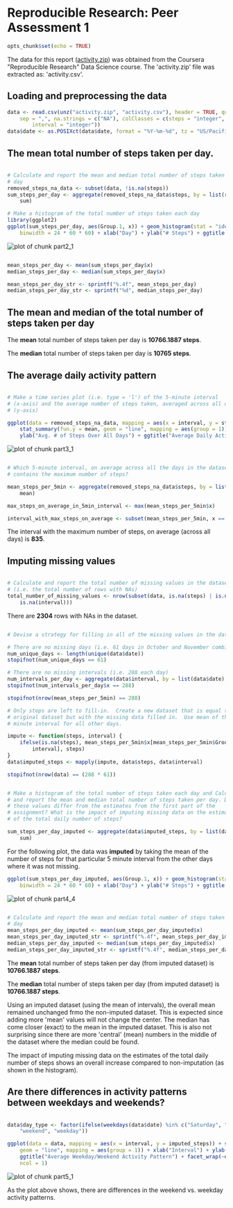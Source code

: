 # Reproducible Research: Peer Assessment 1


```r
opts_chunk$set(echo = TRUE)
```


The data for this report ([activity.zip](https://github.com/rdpeng/RepData_PeerAssessment1/commit/9abcd99566ad027022e4aafbffb5768f9ee11182#diff-d732846a7761c0c1ec91a3ba65791c60)) was obtained from the Coursera "Reproducible Research" Data Science course.  The 'activity.zip' file was extracted as: 'activity.csv'.

## Loading and preprocessing the data


```r
data <- read.csv(unz("activity.zip", "activity.csv"), header = TRUE, quote = "\"", 
    sep = ",", na.strings = c("NA"), colClasses = c(steps = "integer", date = "character", 
        interval = "integer"))
data$date <- as.POSIXct(data$date, format = "%Y-%m-%d", tz = "US/Pacific")
```




## The mean total number of steps taken per day.


```r

# Calculate and report the mean and median total number of steps taken per
# day
removed_steps_na_data <- subset(data, !is.na(steps))
sum_steps_per_day <- aggregate(removed_steps_na_data$steps, by = list(removed_steps_na_data$date), 
    sum)

# Make a histogram of the total number of steps taken each day
library(ggplot2)
ggplot(sum_steps_per_day, aes(Group.1, x)) + geom_histogram(stat = "identity", 
    binwidth = 24 * 60 * 60) + xlab("Day") + ylab("# Steps") + ggtitle("# Steps Per Day")
```

![plot of chunk part2_1](figure/part2_1.png) 

```r

mean_steps_per_day <- mean(sum_steps_per_day$x)
median_steps_per_day <- median(sum_steps_per_day$x)

mean_steps_per_day_str <- sprintf("%.4f", mean_steps_per_day)
median_steps_per_day_str <- sprintf("%d", median_steps_per_day)
```



## The mean and median of the total number of steps taken per day

The **mean** total number of steps taken per day is **10766.1887 steps**.

The **median** total number of steps taken per day is **10765 steps**.


## The average daily activity pattern


```r

# Make a time series plot (i.e. type = 'l') of the 5-minute interval
# (x-axis) and the average number of steps taken, averaged across all days
# (y-axis)

ggplot(data = removed_steps_na_data, mapping = aes(x = interval, y = steps)) + 
    stat_summary(fun.y = mean, geom = "line", mapping = aes(group = 1)) + xlab("5 Minute Interval") + 
    ylab("Avg. # of Steps Over All Days") + ggtitle("Average Daily Activity Pattern")
```

![plot of chunk part3_1](figure/part3_1.png) 



```r

# Which 5-minute interval, on average across all the days in the dataset,
# contains the maximum number of steps?

mean_steps_per_5min <- aggregate(removed_steps_na_data$steps, by = list(removed_steps_na_data$interval), 
    mean)

max_steps_on_average_in_5min_interval <- max(mean_steps_per_5min$x)

interval_with_max_steps_on_average <- subset(mean_steps_per_5min, x == max_steps_on_average_in_5min_interval)$Group.1
```


The interval with the maximum number of steps, on average (across all days) is **835**.



## Imputing missing values


```r

# Calculate and report the total number of missing values in the dataset
# (i.e. the total number of rows with NAs)
total_number_of_missing_values <- nrow(subset(data, is.na(steps) | is.na(date) | 
    is.na(interval)))
```


There are **2304** rows with NAs in the dataset.


```r

# Devise a strategy for filling in all of the missing values in the dataset.

# There are no missing days (i.e. 61 days in October and November combined)
num_unique_days <- length(unique(data$date))
stopifnot(num_unique_days == 61)

# There are no missing intervals (i.e. 288 each day)
num_intervals_per_day <- aggregate(data$interval, by = list(data$date), length)
stopifnot(num_intervals_per_day$x == 288)

stopifnot(nrow(mean_steps_per_5min) == 288)

# Only steps are left to fill-in.  Create a new dataset that is equal to the
# original dataset but with the missing data filled in.  Use mean of the 5
# minute interval for all other days.

impute <- function(steps, interval) {
    ifelse(is.na(steps), mean_steps_per_5min$x[mean_steps_per_5min$Group.1 == 
        interval], steps)
}
data$imputed_steps <- mapply(impute, data$steps, data$interval)

stopifnot(nrow(data) == (288 * 61))
```




```r

# Make a histogram of the total number of steps taken each day and Calculate
# and report the mean and median total number of steps taken per day. Do
# these values differ from the estimates from the first part of the
# assignment? What is the impact of imputing missing data on the estimates
# of the total daily number of steps?

sum_steps_per_day_imputed <- aggregate(data$imputed_steps, by = list(data$date), 
    sum)
```


For the following plot, the data was **imputed** by taking the mean of the number of steps for that particular 5 minute interval from the other days where it was not missing.


```r
ggplot(sum_steps_per_day_imputed, aes(Group.1, x)) + geom_histogram(stat = "identity", 
    binwidth = 24 * 60 * 60) + xlab("Day") + ylab("# Steps") + ggtitle("# Steps Per Day (Imputed)")
```

![plot of chunk part4_4](figure/part4_4.png) 



```r

# Calculate and report the mean and median total number of steps taken per
# day
mean_steps_per_day_imputed <- mean(sum_steps_per_day_imputed$x)
mean_steps_per_day_imputed_str <- sprintf("%.4f", mean_steps_per_day_imputed)
median_steps_per_day_imputed <- median(sum_steps_per_day_imputed$x)
median_steps_per_day_imputed_str <- sprintf("%.4f", median_steps_per_day_imputed)
```


The **mean** total number of steps taken per day (from imputed dataset) is **10766.1887 steps**.

The **median** total number of steps taken per day (from imputed dataset) is **10766.1887 steps**.

Using an imputed dataset (using the mean of intervals), the overall mean remained unchanged frmo the non-imputed dataset.  This is expected since adding more 'mean' values will not change the center.  The median has come closer (exact) to the mean in the imputed dataset.  This is also not surprising since there are more 'central' (mean) numbers in the middle of the dataset where the median could be found.

The impact of imputing missing data on the estimates of the total daily number of steps shows an overall increase compared to non-imputation (as shown in the histogram).



## Are there differences in activity patterns between weekdays and weekends?


```r

data$day_type <- factor(ifelse(weekdays(data$date) %in% c("Saturday", "Sunday"), 
    "weekend", "weekday"))

ggplot(data = data, mapping = aes(x = interval, y = imputed_steps)) + stat_summary(fun.y = mean, 
    geom = "line", mapping = aes(group = 1)) + xlab("Interval") + ylab("Number of steps") + 
    ggtitle("Average Weekday/Weekend Activity Pattern") + facet_wrap(~day_type, 
    ncol = 1)
```

![plot of chunk part5_1](figure/part5_1.png) 


As the plot above shows, there are differences in the weekend vs. weekday activity patterns.

